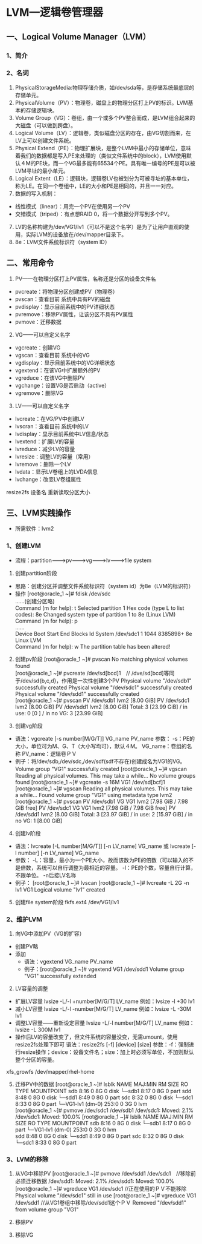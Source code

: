 # LVM—逻辑卷管理器

## 一、Logical Volume Manager（LVM）
### 1、简介

### 2、名词
1. PhysicalStorageMedia:物理存储介质，如/dev/sda等，是存储系统最底层的存储单元。
2. PhysicalVolume（PV）：物理卷，磁盘上的物理分区打上PV的标识。LVM基本的存储逻辑块。
3. Volume Group（VG）：卷组，由一个或多个PV整合而成，是LVM组合起来的大磁盘（可以做到跨盘）。
4. Logical Volume（LV）：逻辑卷，类似磁盘分区的存在，由VG切割而来，在LV上可以创建文件系统。
5. Physical Extend（PE）：物理扩展块，是整个LVM中最小的存储单位，意味着我们的数据都是写入PE来处理的（类似文件系统中的block），LVM使用默认４M的PE块，而一个VG最多能有65534个PE。具有唯一编号的PE是可以被LVM寻址的最小单元。
6. Logical Extent（LE）：逻辑块，逻辑卷LV也被划分为可被寻址的基本单位，称为LE。在同一个卷组中，LE的大小和PE是相同的，并且一一对应。
6. 数据的写入机制：
+ 线性模式（linear）：用完一个PV在使用另一个PV
+ 交错模式（triped）：有点想RAID 0，将一个数据分开写到多个PV。
7. LV的名称构建为/dev/VG1/lv1（可以不是这个名字）是为了让用户直观的使用，实际LVM的设备放在/dev/mapper目录下。
8. 8e：LVM文件系统标识符（system ID）

## 二、常用命令
1. PV——在物理分区打上PV属性，名称还是分区的设备文件名
+ pvcreate：将物理分区创建成PV（物理卷）
+ pvscan：查看目前 系统中具有PV的磁盘
+ pvdisplay：显示目前系统中的PV详细状态
+ pvremove：移除PV属性，让该分区不具有PV属性
+ pvmove：迁移数据
2. VG——可以自定义名字
+ vgcreate：创建VG
+ vgscan：查看目前 系统中的VG
+ vgdisplay：显示目前系统中的VG详细状态
+ vgextend：在该VG中扩展额外的PV
+ vgreduce：在该VG中删除PV
+ vgchange：设置VG是否启动（active）
+ vgremove：删除VG
3. LV——可以自定义名字
+ lvcreate：在VG/PV中创建LV
+ lvscran：查看目前 系统中的LV
+ lvdisplay：显示目前系统中LV信息/状态
+ lvextend：扩展LV的容量
+ lvreduce：减少LV的容量
+ lvresize：调整LV的容量（常用）
+ lvremove：删除一个LV
+ lvdata：显示LV卷组上的LVDA信息
+ lvchange：改变LV卷组属性

resize2fs 设备名 重新读取分区大小

## 三、LVM实践操作
+ 所需软件：lvm2

### 1、创建LVM
+ 流程：partition--->pv--->vg--->lv--->file system

1. 创建partition阶段
+ 思路：创建分区并调整文件系统标识符（system id）为8e（LVM的标识符）
+ 操作
    [root@oracle_1 ~]# fdisk /dev/sdc
\
    ......(创建分区略)
\
    Command (m for help): t
    Selected partition 1
    Hex code (type L to list codes): 8e
    Changed system type of partition 1 to 8e (Linux LVM)
\
    Command (m for help): p
\
    ......
\
    Device Boot      Start         End      Blocks   Id  System
    /dev/sdc1               1        1044     8385898+  8e  Linux LVM
\
    Command (m for help): w
    The partition table has been altered!

2. 创建pv阶段
[root@oracle_1 ~]# pvscan
  No matching physical volumes found
\
  [root@oracle_1 ~]# pvcreate /dev/sd[bcd]1　//  /dve/sd[bcd]等同于/dev/sd{b,c,d}，作用是一次性创建3个PV
  Physical volume "/dev/sdb1" successfully created
  Physical volume "/dev/sdc1" successfully created
  Physical volume "/dev/sdd1" successfully created
\
  [root@oracle_1 ~]# pvscan
    PV /dev/sdb1                      lvm2 [8.00 GiB]
    PV /dev/sdc1                      lvm2 [8.00 GiB]
    PV /dev/sdd1                      lvm2 [8.00 GiB]
    Total: 3 [23.99 GiB] / in use: 0 [0   ] / in no VG: 3 [23.99 GiB]

3. 创建vg阶段
+ 语法：vgcreate [-s number[M/G/T]] VG_name PV_name
参数：
 -s：PE的大小，单位可为M、G、T（大小写均可），默认４M。
 VG_name：卷组的名称
 PV_name：逻辑卷ＰＶ
+ 例子：将/dev/sdb,/dev/sdc,/dev/sdf(sdf不存在)创建成名为VG1的VG。
Volume group "VG1" successfully created
[root@oracle_1 ~]# vgscan　
Reading all physical volumes.  This may take a while...
No volume groups found
[root@oracle_1 ~]# vgcreate -s 16M VG1 /dev/sd[bcf]1    
[root@oracle_1 ~]# vgscan
Reading all physical volumes.  This may take a while...
 Found volume group "VG1" using metadata type lvm2
[root@oracle_1 ~]# pvscan
 PV /dev/sdb1   VG VG1             lvm2 [7.98 GiB / 7.98 GiB free]
 PV /dev/sdc1   VG VG1             lvm2 [7.98 GiB / 7.98 GiB free]
 PV /dev/sdd1                      lvm2 [8.00 GiB]
 Total: 3 [23.97 GiB] / in use: 2 [15.97 GiB] / in no VG: 1 [8.00 GiB]

4. 创建lv阶段
+ 语法：lvcreate [-L number[M/G/T]] [-n LV_name] VG_name    或   lvcreate [-l number] [-n LV_name] VG_name
+ 参数：
-L：容量，最小为一个PE大小，故而该数为PE的倍数（可以输入的不是倍数，系统可以自行调整为最相近的容量。
-l：PE的个数，容量自行计算，不跟单位。
-n后接LV名称
+ 例子：
[root@oracle_1 ~]# lvscan
[root@oracle_1 ~]# lvcreate -L 2G -n lv1 VG1
 Logical volume "lv1" created

5. 创建file system阶段
fkfs.ext4 /dev/VG1/lv1

### 2、维护LVM
1. 向VG中添加PV（VG的扩容）
+ 创建PV略
+ 添加
    + 语法：vgextend VG_name PV_name
    + 例子：[root@oracle_1 ~]# vgextend VG1 /dev/sdd1
        Volume group "VG1" successfully extended
2. LV容量的调整
+ 扩展LV容量
lvsize -L/-l +number[M/G/T] LV_name
例如：lvsize -l +30 lv1
+ 减小LV容量
lvsize -L/-l -number[M/G/T] LV_name
例如：lvsize -L -30M lv1
+ 调整LV容量——重新设定容量
lvsize -L/-l  number[M/G/T] LV_name
例如：lvsize -L 300M lv1
+ 操作后LV的容量改变了，但文件系统的容量没变，无需umount，使用resize2fs处理下即可
语法：resize2fs  [-f] [device] [size]
参数：-f：强制进行resize操作；device：设备文件名；size：加上时必须写单位，不加则默认整个分区的容量。

xfs_growfs /dev/mapper/rhel-home

5. 迁移PV中的数据
[root@oracle_1 ~]# lsblk
NAME               MAJ:MIN RM  SIZE RO TYPE MOUNTPOINT
sdb                  8:16   0    8G  0 disk
└─sdb1               8:17   0    8G  0 part
sdd                  8:48   0    8G  0 disk
└─sdd1               8:49   0    8G  0 part
sdc                  8:32   0    8G  0 disk
└─sdc1               8:33   0    8G  0 part
  └─VG1-lv1 (dm-0) 253:0    0    3G  0 lvm  
[root@oracle_1 ~]# pvmove /dev/sdc1 /dev/sdb1
  /dev/sdc1: Moved: 2.1%
  /dev/sdc1: Moved: 100.0%
[root@oracle_1 ~]# lsblk
NAME               MAJ:MIN RM  SIZE RO TYPE MOUNTPOINT
sdb                        8:16   0    8G  0 disk
└─sdb1              8:17   0    8G  0 part
  └─VG1-lv1 (dm-0) 253:0    0    3G  0 lvm  
sdd                       8:48   0    8G  0 disk
└─sdd1             8:49   0    8G  0 part
sdc                       8:32   0    8G  0 disk
└─sdc1             8:33   0    8G  0 part

### 3、LVM的移除
1. 从VG中移除PV
[root@oracle_1 ~]# pvmove /dev/sdd1 /dev/sdc1　//移除前必须迁移数据
 /dev/sdd1: Moved: 2.1%
 /dev/sdd1: Moved: 100.0%
[root@oracle_1 ~]# vgreduce VG1 /dev/sdc1   //正在使用的ＰＶ不能移除
 Physical volume "/dev/sdc1" still in use
[root@oracle_1 ~]# vgreduce VG1 /dev/sdd1   //从VG1卷组中移除/dev/sdd1这个ＰＶ
 Removed "/dev/sdd1" from volume group "VG1"
2. 移除PV

3. 移除VG
